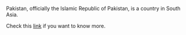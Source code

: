 Pakistan, officially the Islamic Republic of Pakistan, is a country in South Asia.

Check this [link](https://en.wikipedia.org/wiki/Pakistan) if you want to know more.